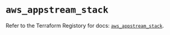 # `aws_appstream_stack`

Refer to the Terraform Registory for docs: [`aws_appstream_stack`](https://registry.terraform.io/providers/hashicorp/aws/5.15.0/docs/resources/appstream_stack).
